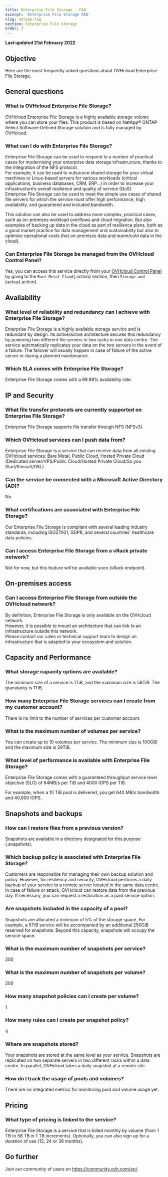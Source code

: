 ```yaml
---
title: Enterprise File Storage - FAQ
excerpt: 'Enterprise File Storage FAQ'
slug: netapp-faq
section: Enterprise File Storage
order: 7
---
```


**Last updated 21st February 2022**

## Objective

Here are the most frequently asked questions about OVHcloud Enterprise File Storage.

## General questions

### What is OVHcloud Enterprise File Storage?

OVHcloud Enterprise File Storage is a highly available storage volume where you can store your files. This product is based on NetApp&#174; ONTAP Select Software-Defined Storage solution and is fully managed by OVHcloud.

### What can I do with Enterprise File Storage?

Enterprise File Storage can be used to respond to a number of practical cases for modernising your enterprise data storage infrastructure, thanks to the integration of the NFS protocol.<br>
For example, it can be used to outsource shared storage for your virtual machines or Linux-based servers for various workloads (critical applications, business databases, CRM, ERP...) in order to increase your infrastructure’s overall resilience and quality of service (QoS).<br>
Enterprise File Storage can be used to meet the simple use cases of shared file servers for which the service must offer high performance, high availability, and guaranteed and included bandwidth.

This solution can also be used to address more complex, practical cases, such as on-premises workload overflows and cloud migration. But also examples of backing up data in the cloud as part of resilience plans, both as a good market practice for data management and sustainability but also to optimise operational costs (hot on-premises data and warm/cold data in the cloud).

### Can Enterprise File Storage be managed from the OVHcloud Control Panel?

Yes, you can access this service directly from your [OVHcloud Control Panel](https://ca.ovh.com/auth/?action=gotomanager&from=https://www.ovh.com/sg/&ovhSubsidiary=sg) by going to the `Bare Metal Cloud`{.action} section, then `Storage and Backup`{.action}.

## Availability

### What level of reliability and redundancy can I achieve with Enterprise File Storage?

Enterprise File Storage is a highly available storage service and is redundant by design. Its active/active architecture secures this redundancy by powering two different file servers in two racks in one data centre. The service automatically replicates your data on the two servers in the event of a failure. The failover will usually happen in case of failure of the active server or during a planned maintenance.

### Which SLA comes with Enterprise File Storage?

Enterprise File Storage comes with a 99.99% availability rate.

## IP and Security

### What file transfer protocols are currently supported on Enterprise File Storage?

Enterprise File Storage supports file transfer through NFS (NFSv3).

### Which OVHcloud services can I push data from?

Enterprise File Storage is a service that can receive data from all existing OVHcloud services: Bare Metal, Public Cloud, Hosted Private Cloud (Dedicated server/VPS/Public Cloud/Hosted Private Cloud/So you Start/Kimsufi/DSL).

### Can the service be connected with a Microsoft Active Directory (AD)?

No.

### What certifications are associated with Enterprise File Storage?

Our Enterprise File Storage is compliant with several leading industry standards, including ISO27001, GDPR, and several countries' healthcare data policies.

### Can I access Enterprise File Storage from a vRack private network?

Not for now, but this feature will be available soon (vRack endpoint).

## On-premises access

### Can I access Enterprise File Storage from outside the OVHcloud network?

By definition, Enterprise File Storage is only available on the OVHcloud network.<br>
However, it is possible to mount an architecture that can link to an infrastructure outside this network.<br>
Please contact our sales or technical support team to design an infrastructure that is adapted to your ecosystem and solution. 

## Capacity and Performance

### What storage capacity options are available?

The minimum size of a service is 1TiB, and the maximum size is 58TiB. The granularity is 1TiB.

### How many Enterprise File Storage services can I create from my customer account?

There is no limit to the number of services per customer account.

### What is the maximum number of volumes per service?

You can create up to 10 volumes per service. The minimum size is 100GiB and the maximum size is 29TiB.

### What level of performance is available with Enterprise File Storage?

Enterprise File Storage comes with a guaranteed throughput service level objective (SLO) of 64MB/s per TiB and 4000 IOPS per TiB.

For example, when a 10 TiB pool is delivered, you get 640 MB/s bandwidth and 40,000 IOPS.

## Snapshots and backups

### How can I restore files from a previous version?

Snapshots are available in a directory designated for this purpose (.snapshots).

### Which backup policy is associated with Enterprise File Storage?

Customers are responsible for managing their own backup solution and policy. However, for resiliency and security, OVHcloud performs a daily backup of your service to a remote server located in the same data centre. In case of failure or attack, OVHcloud can restore data from the previous day. If necessary, you can request a restoration as a paid service option.

### Are snapshots included in the capacity of a pool?

Snapshots are allocated a minimum of 5% of the storage space. For example, a 5TiB service will be accompanied by an additional 250GiB reserved for snapshots. Beyond this capacity, snapshots will occupy the service space.

### What is the maximum number of snapshots per service?

200

### What is the maximum number of snapshots per volume?

200

### How many snapshot policies can I create per volume?

1

### How many rules can I create per snapshot policy?

4

### Where are snapshots stored?

Your snapshots are stored at the same level as your service. Snapshots are replicated on two separate servers in two different racks within a data centre. In parallel, OVHcloud takes a daily snapshot at a remote site.

### How do I track the usage of pools and volumes?

There are no integrated metrics for monitoring pool and volume usage yet. 

## Pricing

### What type of pricing is linked to the service?

Enterprise File Storage is a service that is billed monthly by volume (from 1 TB to 58 TB in 1 TB increments). Optionally, you can also sign up for a duration of use (12, 24 or 36 months).

## Go further

Join our community of users on <https://community.ovh.com/en/>.
